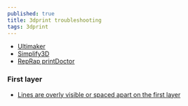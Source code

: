 ```yaml
---
published: true
title: 3dprint troubleshooting
tags: 3dprint
---
```

- [Ultimaker](https://support.3dverkstan.se/article/23-a-visual-ultimaker-troubleshooting-guide#stringing)
- [Simplify3D](https://www.simplify3d.com/support/print-quality-troubleshooting/#lines-on-the-side-of-print)
- [RepRap printDoctor](https://www.logre.eu/wiki/RepRap_printDoctor)

### First layer
 - [Lines are overly visible or spaced apart on the first layer ](https://support.3dverkstan.se/article/23-a-visual-ultimaker-troubleshooting-guide#bottomlayer)

